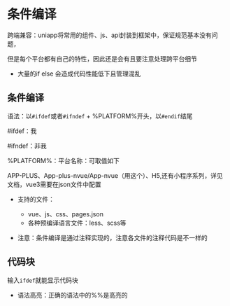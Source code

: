 # 条件编译

跨端兼容：uniapp将常用的组件、js、api封装到框架中，保证规范基本没有问题，

但是每个平台都有自己的特性，因此还是会有且要注意处理跨平台细节

* 大量的if else 会造成代码性能低下且管理混乱

## 条件编译

语法：以`#ifdef`或者`#ifndef` + %PLATFORM%开头，以`#endif`结尾

#ifdef：我

#ifndef：非我

%PLATFORM%：平台名称：可取值如下

APP-PLUS、App-plus-nvue/App-nvue（用这个）、H5,还有小程序系列，详见文档，vue3需要在json文件中配置

* 支持的文件：
  * vue、js、css、pages.json
  * 各种预编译语言文件：less、scss等

* 注意：条件编译是通过注释实现的，注意各文件的注释代码是不一样的

## 代码块

输入`ifdef`就能显示代码块

* 语法高亮：正确的语法中的%%是高亮的